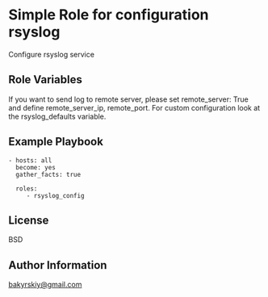 Simple Role for configuration rsyslog
=========
Configure rsyslog service

Role Variables
--------------
If you want to send log to remote server, please set remote_server: True and define remote_server_ip, remote_port.
For custom configuration look at the rsyslog_defaults variable.

Example Playbook
----------------

    - hosts: all
      become: yes
      gather_facts: true

      roles:
         - rsyslog_config

License
-------

BSD

Author Information
------------------

bakyrskiy@gmail.com
